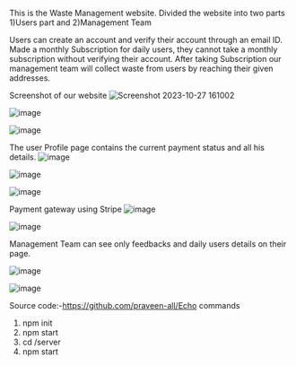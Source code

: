 This is the Waste Management website. Divided the website into two parts 1)Users part and 2)Management Team 

Users can create an account and verify their account through an email ID. Made a monthly Subscription for daily users, they cannot take a monthly subscription without verifying their account.
After taking Subscription our management team will collect waste from users by reaching their given addresses.

Screenshot of our website
![Screenshot 2023-10-27 161002](https://github.com/praveen-all/Echo/assets/110656664/b3faa433-0dca-4726-ba78-04266a393a56)

![image](https://github.com/praveen-all/Echo/assets/110656664/e47daba0-02f7-4468-8c89-37a3158a9d30)

![image](https://github.com/praveen-all/Echo/assets/110656664/c38ea250-8fb8-4a5e-8100-cc9695e825f3)

The user Profile page contains the current payment status and all his details. 
![image](https://github.com/praveen-all/Echo/assets/110656664/baf8b5cb-61be-4056-b3e9-df72d728e7bd)

![image](https://github.com/praveen-all/Echo/assets/110656664/8d22ba78-d11c-4ee4-a7db-117441dee66c)

![image](https://github.com/praveen-all/Echo/assets/110656664/e701a291-9257-475c-ab9c-d9c9dfabd6ac)

Payment gateway using Stripe
![image](https://github.com/praveen-all/Echo/assets/110656664/d1b49088-dee1-4557-8888-c6ba62e9786e)

![image](https://github.com/praveen-all/Echo/assets/110656664/8eac4eae-e4d4-4f72-ae03-950248df7c28)


Management Team can see only feedbacks and daily users details on their page.

![image](https://github.com/praveen-all/Echo/assets/110656664/e9040e10-662b-4595-ba17-72b04cf7049f)

![image](https://github.com/praveen-all/Echo/assets/110656664/6e20de27-4a83-47fd-960e-cbb432a2439e)



Source code:-https://github.com/praveen-all/Echo 
   commands 
   1) npm init
   2) npm start
   3) cd /server
   4) npm start








